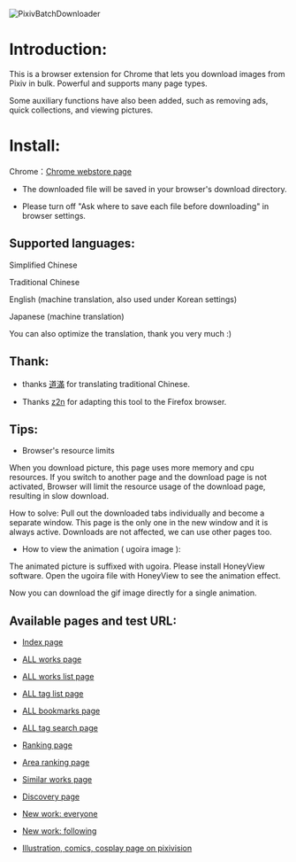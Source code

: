 ![PixivBatchDownloader](https://wx4.sinaimg.cn/large/640defebly1fzm9gl0odvj20ks0l50w9.jpg)

# Introduction:

This is a browser extension for Chrome that lets you download images from Pixiv in bulk. Powerful and supports many page types.

Some auxiliary functions have also been added, such as removing ads, quick collections, and viewing pictures.

# Install:

Chrome：[Chrome webstore page](https://chrome.google.com/webstore/detail/hfgoikdmppghehigkckknikdgdcjbfpl)

- The downloaded file will be saved in your browser's download directory.

- Please turn off "Ask where to save each file before downloading" in browser settings.

## Supported languages:

Simplified Chinese

Traditional Chinese

English (machine translation, also used under Korean settings)

Japanese (machine translation)

You can also optimize the translation, thank you very much :)

## Thank:

- thanks [道滿](https://zhtw.me/) for translating traditional Chinese.

- Thanks [z2n](https://github.com/z2n) for adapting this tool to the Firefox browser.

## Tips:

- Browser's resource limits

When you download picture, this page uses more memory and cpu resources. If you switch to another page and the download page is not activated, Browser will limit the resource usage of the download page, resulting in slow download.

How to solve: Pull out the downloaded tabs individually and become a separate window. This page is the only one in the new window and it is always active. Downloads are not affected, we can use other pages too.

- How to view the animation ( ugoira image ):

The animated picture is suffixed with ugoira. Please install HoneyView software. Open the ugoira file with HoneyView to see the animation effect.

Now you can download the gif image directly for a single animation.

## Available pages and test URL:

- [Index page](https://www.pixiv.net/)

- [ALL works page](https://www.pixiv.net/member_illust.php?mode=medium&illust_id=62751951)

- [ALL works list page](https://www.pixiv.net/member_illust.php?id=544479)

- [ALL tag list page](https://www.pixiv.net/member_illust.php?id=544479&tag=%E6%9D%B1%E6%96%B9)

- [ALL bookmarks page](https://www.pixiv.net/bookmark.php?id=544479)

- [ALL tag search page](https://www.pixiv.net/search.php?s_mode=s_tag&word=saber)

- [Ranking page](https://www.pixiv.net/ranking.php)

- [Area ranking page](https://www.pixiv.net/ranking_area.php?type=state&no=0)

- [Similar works page](https://www.pixiv.net/bookmark_add.php?id=63148723)

- [Discovery page](https://www.pixiv.net/discovery)

- [New work: everyone](https://www.pixiv.net/new_illust.php)

- [New work: following](https://www.pixiv.net/bookmark_new_illust.php)

- [Illustration, comics, cosplay page on pixivision](https://www.pixivision.net/zh/a/3190)